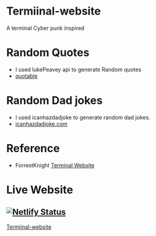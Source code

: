 # Termiinal-website
A terminal Cyber punk inspired


# Random Quotes
- I used lukePeavey api to generate Random quotes
- [quotable][2] 

# Random Dad jokes
- I used icanhazdadjoke to generate random dad jokes.
- [icanhazdadjoke.com][3]

# Reference
- ForrestKnight [Terminal Website][1]

# Live Website
[![Netlify Status](https://api.netlify.com/api/v1/badges/a037b9b3-541f-4988-a1a2-f2aefc30963d/deploy-status)](https://app.netlify.com/sites/termiinal-website/deploys)
---
[Termiinal-website][4]

<!-- LINKS -->
[1]:https://www.youtube.com/watch?v=KtYby2QN0kQ&t=624s
[2]:https://github.com/lukePeavey/quotable
[3]:https://icanhazdadjoke.com/
[4]:https://termiinal-website.netlify.app/

